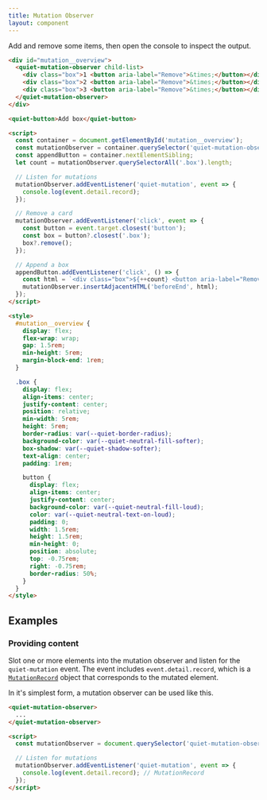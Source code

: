 ```yaml
---
title: Mutation Observer
layout: component
---
```


Add and remove some items, then open the console to inspect the output.

```html {.example}
<div id="mutation__overview">
  <quiet-mutation-observer child-list>
    <div class="box">1 <button aria-label="Remove">&times;</button></div>
    <div class="box">2 <button aria-label="Remove">&times;</button></div>
    <div class="box">3 <button aria-label="Remove">&times;</button></div>
  </quiet-mutation-observer>
</div>

<quiet-button>Add box</quiet-button>

<script>
  const container = document.getElementById('mutation__overview');
  const mutationObserver = container.querySelector('quiet-mutation-observer');
  const appendButton = container.nextElementSibling;
  let count = mutationObserver.querySelectorAll('.box').length;

  // Listen for mutations
  mutationObserver.addEventListener('quiet-mutation', event => {
    console.log(event.detail.record);
  });

  // Remove a card
  mutationObserver.addEventListener('click', event => {
    const button = event.target.closest('button');
    const box = button?.closest('.box');
    box?.remove();
  });

  // Append a box
  appendButton.addEventListener('click', () => {
    const html = `<div class="box">${++count} <button aria-label="Remove">&times;</button></div>`;
    mutationObserver.insertAdjacentHTML('beforeEnd', html);
  });
</script>

<style>
  #mutation__overview {
    display: flex;
    flex-wrap: wrap;
    gap: 1.5rem;
    min-height: 5rem;
    margin-block-end: 1rem;
  }

  .box {
    display: flex;
    align-items: center;
    justify-content: center;
    position: relative;
    min-width: 5rem;
    height: 5rem;
    border-radius: var(--quiet-border-radius);
    background-color: var(--quiet-neutral-fill-softer);
    box-shadow: var(--quiet-shadow-softer);
    text-align: center;
    padding: 1rem;

    button {
      display: flex;
      align-items: center;
      justify-content: center;
      background-color: var(--quiet-neutral-fill-loud);
      color: var(--quiet-neutral-text-on-loud);
      padding: 0;
      width: 1.5rem;
      height: 1.5rem;
      min-height: 0;
      position: absolute;
      top: -0.75rem;
      right: -0.75rem;
      border-radius: 50%;
    }
  }
</style>
```

## Examples

### Providing content

Slot one or more elements into the mutation observer and listen for the `quiet-mutation` event. The event includes `event.detail.record`, which is a [`MutationRecord`](https://developer.mozilla.org/en-US/docs/Web/API/MutationRecord) object that corresponds to the mutated element.

In it's simplest form, a mutation observer can be used like this.

```html
<quiet-mutation-observer>
  ...
</quiet-mutation-observer>

<script>
  const mutationObserver = document.querySelector('quiet-mutation-observer');

  // Listen for mutations
  mutationObserver.addEventListener('quiet-mutation', event => {
    console.log(event.detail.record); // MutationRecord
  });
</script>
```
